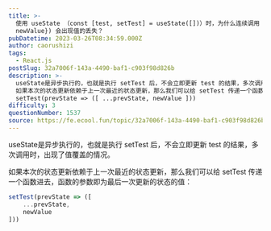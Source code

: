 ```yaml
---
title: >-
  使用 useState （const [test, setTest] = useState([])）时，为什么连续调用 setTest({...test,
  newValue}) 会出现值的丢失？
pubDatetime: 2023-03-26T08:34:59.000Z
author: caorushizi
tags:
  - React.js
postSlug: 32a7006f-143a-4490-baf1-c903f98d826b
description: >-
  useState是异步执行的，也就是执行 setTest 后，不会立即更新 test 的结果，多次调用时，出现了值覆盖的情况。
  如果本次的状态更新依赖于上一次最近的状态更新，那么我们可以给 setTest 传递一个函数进去，函数的参数即为最后一次更新的状态的值：
  setTest(prevState => ([ ...prevState, newValue ]))
difficulty: 3
questionNumber: 1537
source: https://fe.ecool.fun/topic/32a7006f-143a-4490-baf1-c903f98d826b
---
```


useState是异步执行的，也就是执行 setTest 后，不会立即更新 test 的结果，多次调用时，出现了值覆盖的情况。

如果本次的状态更新依赖于上一次最近的状态更新，那么我们可以给 setTest 传递一个函数进去，函数的参数即为最后一次更新的状态的值：

```jsx
setTest(prevState => ([
	...prevState,
    newValue
]))
```
